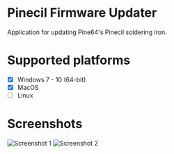 # Pinecil Firmware Updater
Application for updating Pine64's Pinecil soldering iron.

# Supported platforms

- [X] Windows 7 - 10 (64-bit)
- [X] MacOS
- [ ] Linux

# Screenshots

![Screenshot 1](https://i.imgur.com/WYzyAUE.png)
![Screenshot 2](https://i.imgur.com/BmVQINS.png)